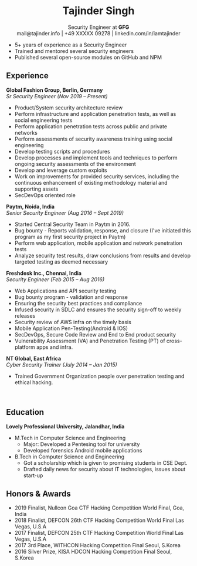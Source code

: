 # <center> **Tajinder Singh** </center>

<center> Security Engineer at <b>GFG</b> <br>
 mail@tajinder.info | +49 XXXXX 09278 | linkedin.com/in/iamtajinder </center>

- 5+ years of experience as a  Security Engineer
- Trained and mentored several security engineers
- Published several open-source modules on GitHub and NPM

## **Experience**
**Global Fashion Group, Berlin, Germany**  
*Sr Security Engineer (Nov 2019 &ndash; Present)*  
- Product/System security architecture review
- Perform infrastructure and application penetration tests, as well as social engineering tests
- Perform application penetration tests across public and private networks
- Perform assessments of security awareness training using social engineering
- Develop testing scripts and procedures
- Develop processes and implement tools and techniques to perform ongoing security assessments of the environment
- Develop and leverage custom exploits
- Work on improvements for provided security services, including the continuous enhancement of existing methodology material and supporting assets
- SecDevOps oriented role

**Paytm, Noida, India**  
*Senior Security Engineer (Aug 2016 &ndash; Sept 2019)* 
- Started Central Security Team in Paytm in 2016.
- Bug bounty - Reports validation, response, and closure (I've initiated this program as my first security project in Paytm)
- Perform web application, mobile application and network penetration tests
- Analyze security test results, draw conclusions from results and develop targeted testing as deemed necessary


**Freshdesk Inc., Chennai, India**  
*Security Engineer (Feb 2015 &ndash; Aug 2016)* 
- Web Applications and API security testing
- Bug bounty program - validation and response
- Ensuring the security best practices and compliance
- Infused security in SDLC and ensures the security sign-off to weekly releases
- Security review of AWS infra on the timely basis
- Mobile Application Pen-Testing(Android & IOS)
- SecDevOps, Secure Code Review and End to End product security
- Vulnerability Assessment (VA) and Penetration Testing (PT) of cross-platform apps and infra.


**NT Global, East Africa**  
*Cyber Security Trainer (July 2014 &ndash; Jan 2015)* 
- Trained Government Organization people over penetration testing and ethical hacking.

<br>

## Education
**Lovely Professional University, Jalandhar, India**  
- M.Tech in Computer Science and Engineering
    - Major: Developed a Pentesing tool for university 
    - Developed forensics Android mobile applications
- B.Tech in Computer Science and Engineering
    - Got a scholarship which is given to promising students in CSE Dept.
    - Drafted daily news for security about IT technologies, issues about start-up

## Honors & Awards

- 2019 Finalist, Nullcon Goa CTF Hacking Competition World Final, Goa, India
- 2018 Finalist, DEFCON 26th CTF Hacking Competition World Final Las Vegas, U.S.A
- 2017 Finalist, DEFCON 25th CTF Hacking Competition World Final Las Vegas, U.S.A
- 2017 3rd Place, WITHCON Hacking Competition Final Seoul, S.Korea
- 2016 Silver Prize, KISA HDCON Hacking Competition Final Seoul, S.Korea

